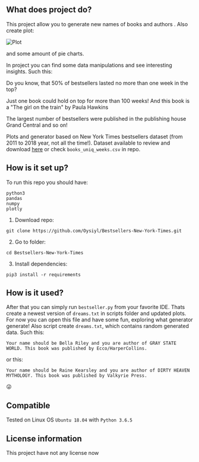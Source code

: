 ## What does project do? 
This project allow you to generate new names of books and authors . Also create plot:

![Plot](https://thumbs.gfycat.com/TenseSourKitfox-size_restricted.gif)

and some amount of pie charts.

In project you can find some data manipulations and see interesting insights. Such this:

Do you know, that 50% of bestsellers lasted no more than one week in the top?

Just one book could hold on top for more than 100 weeks! And this book is a "The girl on the train" by Paula Hawkins

The largest number of bestsellers were published in the publishing house Grand Central and so on!

Plots and generator based on New York Times bestsellers dataset (from 2011 to 2018 year, not all the time!). Dataset available to review and download [here](https://data.world/) or check `books_uniq_weeks.csv` in repo. 
## How is it set up? 
To run this repo you should have:
```
python3
pandas
numpy
plotly
```
1. Download repo:
```
git clone https://github.com/Oysiyl/Bestsellers-New-York-Times.git
```
2. Go to folder:
```
cd Bestsellers-New-York-Times
```
3. Install dependencies:
```
pip3 install -r requirements
```
## How is it used? 
After that you can simply run `bestseller.py` from your favorite IDE. Thats create a newest version of `dreams.txt` in scripts folder and updated plots. For now you can open this file and have some fun, exploring what generator generate!
Also script create `dreams.txt`, which contains random generated data.
Such this:
```
Your name should be Bella Riley and you are author of GRAY STATE WORLD. This book was published by Ecco/HarperCollins.
```
or this:
```
Your name should be Raine Kearsley and you are author of DIRTY HEAVEN MYTHOLOGY. This book was published by Valkyrie Press.
```
:stuck_out_tongue_winking_eye:
## Compatible 
Tested on Linux OS `Ubuntu 18.04` with `Python 3.6.5`

## License information
This project have not any license now


